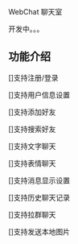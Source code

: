 WebChat 聊天室

开发中。。。

## 功能介绍

[]支持注册/登录

[]支持用户信息设置

[]支持添加好友

[]支持搜索好友

[]支持文字聊天

[]支持表情聊天

[]支持消息显示设置

[]支持历史聊天记录

[]支持拉群聊天

[]支持发送本地图片
